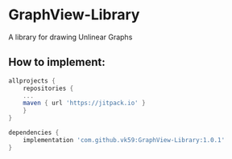 # GraphView-Library
A library for drawing Unlinear Graphs

## How to implement:

```gradle
allprojects {
    repositories {
	...
	maven { url 'https://jitpack.io' }
    }
}
```

```gradle
dependencies {
    implementation 'com.github.vk59:GraphView-Library:1.0.1'
}
```
